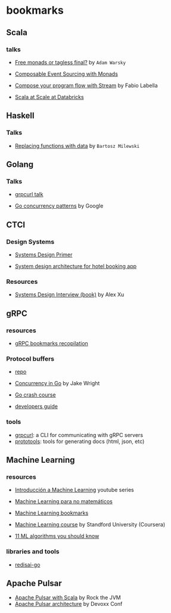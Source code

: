 # bookmarks

## Scala

### talks

- [Free monads or tagless final?](https://www.youtube.com/watch?v=IhVdU4Xiz2U&ab_channel=ScalaIOFR) by `Adam Warsky`

- [Composable Event Sourcing with Monads](https://www.youtube.com/watch?v=kDkRRkkVlxQ&ab_channel=ErlangSolutions)

- [Compose your program flow with Stream](https://www.youtube.com/watch?v=x3GLwl1FxcA&t=189s&ab_channel=Klarna) by Fabio Labella

- [Scala at Scale at Databricks](https://www.youtube.com/watch?app=desktop&v=UiN6yZPAYww&ab_channel=ScalaCon)

## Haskell

### Talks

- [Replacing functions with data](https://www.youtube.com/watch?v=wppzFzzD4b8&ab_channel=Konfy) by `Bartosz Milewski `

## Golang

### Talks

- [grpcurl talk](https://www.youtube.com/watch?v=dDr-8kbMnaw&ab_channel=GopherAcademy)

- [Go concurrency patterns](https://www.youtube.com/watch?v=f6kdp27TYZs&ab_channel=GoogleDevelopers) by Google

## CTCI

### Design Systems

- [Systems Design Primer](https://github.com/donnemartin/system-design-primer)

- [System design architecture for hotel booking app](https://medium.com/nerd-for-tech/system-design-architecture-for-hotel-booking-apps-like-airbnb-oyo-6efb4f4dddd7)

### Resources

- [Systems Design Interview (book)](https://www.amazon.com/System-Design-Interview-insiders-Second/dp/B08CMF2CQF) by Alex Xu

## gRPC

### resources

- [gRPC bookmarks recopilation](https://github.com/grpc-ecosystem/awesome-grpc#tools-test)

### Protocol buffers

- [repo](https://github.com/protocolbuffers/protobuf)

- [Concurrency in Go](https://www.youtube.com/watch?v=LvgVSSpwND8&ab_channel=JakeWright) by Jake Wright

- [Go crash course](https://www.youtube.com/watch?v=SqrbIlUwR0U&ab_channel=TraversyMedia)

- [developers guide](https://developers.google.com/protocol-buffers/docs/tutorials)

### tools

- [grpcurl](https://github.com/fullstorydev/grpcurl): a CLI for communicating with gRPC servers
- [prototools](https://github.com/sourcegraph/prototools): tools for generating docs (html, json, etc)

## Machine Learning

### resources

- [Introducción a Machine Learning](https://www.youtube.com/watch?v=HHqlEnoGk54&list=PLJjOveEiVE4Cbbx1dVjydfmPPpjl0pg86&ab_channel=AprendeIAconLigdiGonzalez) youtube series

- [Machine Learning para no matemáticos](https://github.com/rodrigotesone1997/Machine_Learning_para_no_Matematicos)

- [Machine Learning bookmarks](https://github.com/EthicalML/awesome-production-machine-learning)

- [Machine Learning course](https://www.coursera.org/learn/machine-learning) by Standford University (Coursera)

- [11 ML algorithms you should know](https://medium.com/codex/11-ml-algorithms-you-should-know-in-2021-8fecbd3a2a1a)

### libraries and tools

- [redisai-go](https://github.com/RedisAI/redisai-go)

## Apache Pulsar

- [Apache Pulsar with Scala](https://www.youtube.com/watch?v=u4lTUIFm1lw&ab_channel=RocktheJVM) by Rock the JVM
- [Apache Pulsar architecture](https://www.youtube.com/watch?v=De6avNyQUMw&ab_channel=Devoxx) by Devoxx Conf